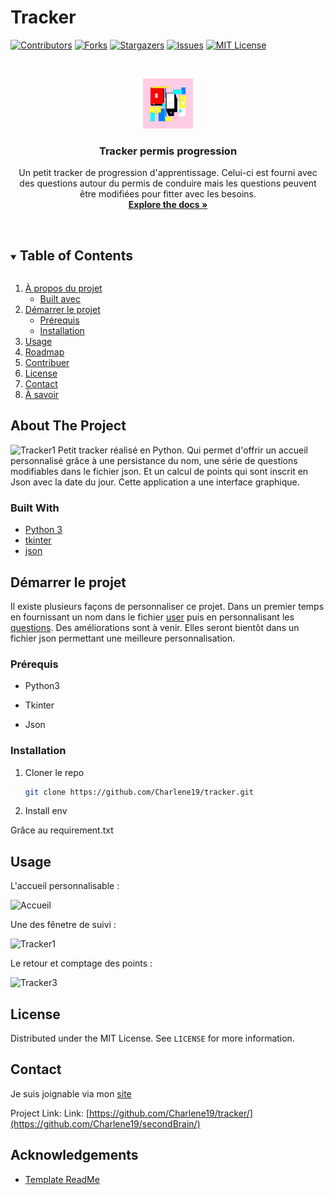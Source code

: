 # Tracker

<!--
*** Thanks for checking out the Best-README-Template. If you have a suggestion
*** that would make this better, please fork the repo and create a pull request
*** or simply open an issue with the tag "enhancement".
*** Thanks again! Now go create something AMAZING! :D
***
***
***
*** To avoid retyping too much info. Do a search and replace for the following:
*** github_username, repo_name, twitter_handle, email, project_title, project_description
-->



<!-- PROJECT SHIELDS -->
<!--
*** I'm using markdown "reference style" links for readability.
*** Reference links are enclosed in brackets [ ] instead of parentheses ( ).
*** See the bottom of this document for the declaration of the reference variables
*** for contributors-url, forks-url, etc. This is an optional, concise syntax you may use.
*** https://www.markdownguide.org/basic-syntax/#reference-style-links
-->
[![Contributors][contributors-shield]][contributors-url]
[![Forks][forks-shield]][forks-url]
[![Stargazers][stars-shield]][stars-url]
[![Issues][issues-shield]][issues-url]
[![MIT License][license-shield]][license-url]




<!-- PROJECT LOGO -->
<br />
<p align="center">
  <a href="https://github.com/Charlene19/tracker">
    <img src="https://github.com/Charlene19/secondBrain/blob/master/static/img/sdbn.png" alt="Logo" width="80" height="80">
  </a>

  <h3 align="center">Tracker permis progression</h3>

  <p align="center">
   Un petit tracker de progression d'apprentissage. Celui-ci est fourni avec des questions autour du permis de conduire mais les questions peuvent être modifiées pour fitter avec les besoins.
    <br />
    <a href="https://github.com/Charlene19/tracker"><strong>Explore the docs »</strong></a>
    <br />
    <br />
 
  </p>
</p>



<!-- TABLE OF CONTENTS -->
<details open="open">
  <summary><h2 style="display: inline-block">Table of Contents</h2></summary>
  <ol>
    <li>
      <a href="#about-the-project">À propos du projet</a>
      <ul>
        <li><a href="#built-with">Built avec</a></li>
      </ul>
    </li>
    <li>
      <a href="#getting-started">Démarrer le projet</a>
      <ul>
        <li><a href="#prérequis">Prérequis</a></li>
        <li><a href="#installation">Installation</a></li>
      </ul>
    </li>
    <li><a href="#usage">Usage</a></li>
    <li><a href="#roadmap">Roadmap</a></li>
    <li><a href="#contributing">Contribuer</a></li>
    <li><a href="#license">License</a></li>
    <li><a href="#contact">Contact</a></li>
    <li><a href="#acknowledgements">À savoir</a></li>
  </ol>
</details>



<!-- ABOUT THE PROJECT -->
## About The Project

![Tracker1](https://github.com/Charlene19/tracker/blob/exec/track2.png)
Petit tracker réalisé en Python. Qui permet d'offrir un accueil personnalisé grâce à une persistance du nom, une série de questions modifiables dans le fichier json. 
Et un calcul de points qui sont inscrit en Json avec la date du jour. 
Cette application a une interface graphique.

### Built With

* [Python 3](https://www.python.org/download/releases/3.0/)
* [tkinter](https://docs.python.org/fr/3/library/tkinter.html)
* [json](https://docs.python.org/fr/3/library/json.html)


<!-- GETTING STARTED -->
## Démarrer le projet

Il existe plusieurs façons de personnaliser ce projet. 
Dans un premier temps en fournissant un nom dans le fichier [user](https://github.com/Charlene19/tracker/blob/exec/user.json) puis en personnalisant les [questions](https://github.com/Charlene19/tracker/blob/exec/main.py).
Des améliorations sont à venir. Elles seront bientôt dans un fichier json permettant une meilleure personnalisation.

### Prérequis

* Python3

* Tkinter 

* Json



### Installation


1. Cloner le repo
   ```sh
   git clone https://github.com/Charlene19/tracker.git
   ```
2. Install env
  
  Grâce au requirement.txt


<!-- USAGE EXAMPLES -->
## Usage
L'accueil personnalisable : 

![Accueil](https://github.com/Charlene19/tracker/blob/exec/accueil.png)

Une des fênetre de suivi : 

![Tracker1](https://github.com/Charlene19/tracker/blob/exec/track2.png)

Le retour et comptage des points : 

![Tracker3](https://github.com/Charlene19/tracker/blob/exec/track3.png)

<!-- LICENSE -->
## License

Distributed under the MIT License. See `LICENSE` for more information.



<!-- CONTACT -->
## Contact

Je suis joignable via mon [site](https://charlene19.github.io/)


Project Link:  Link: [https://github.com/Charlene19/tracker/](https://github.com/Charlene19/secondBrain/)


<!-- ACKNOWLEDGEMENTS -->
## Acknowledgements

* [Template ReadMe](https://github.com/Charlene19/Best-README-Template/edit/master/README.md)





<!-- MARKDOWN LINKS & IMAGES -->
<!-- https://www.markdownguide.org/basic-syntax/#reference-style-links -->
[contributors-shield]: https://img.shields.io/github/contributors/Charlene19/tracker.svg?style=for-the-badge
[contributors-url]: https://github.com/Charlene19/tracker/graphs/contributors
[forks-shield]: https://img.shields.io/github/forks/Charlene19/tracker.svg?style=for-the-badge
[forks-url]: https://github.com/Charlene19/tracker/network/members
[stars-shield]: https://img.shields.io/github/stars/Charlene19/tracker.svg?style=for-the-badge
[stars-url]: https://github.com/Charlene19/tracker/stargazers
[issues-shield]: https://img.shields.io/github/issues/Charlene19/tracker.svg?style=for-the-badge
[issues-url]: https://github.com/Charlene19/tracker/issues
[license-shield]: https://img.shields.io/github/license/Charlene19/tracker.svg?style=for-the-badge
[license-url]: https://github.com/github_username/repo/blob/master/LICENSE.txt

